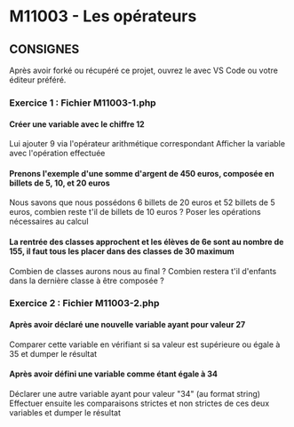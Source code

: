 # M11003 - Les opérateurs

## CONSIGNES

Après avoir forké ou récupéré ce projet, ouvrez le avec VS Code ou votre éditeur préféré.

### Exercice 1 : Fichier M11003-1.php

#### Créer une variable avec le chiffre 12

Lui ajouter 9 via l'opérateur arithmétique correspondant
Afficher la variable avec l'opération effectuée

#### Prenons l'exemple d'une somme d'argent de 450 euros, composée en billets de 5, 10, et 20 euros

Nous savons que nous possédons 6 billets de 20 euros et 52 billets de 5 euros, combien reste t'il de billets de 10 euros ?
Poser les opérations nécessaires au calcul

#### La rentrée des classes approchent et les élèves de 6e sont au nombre de 155, il faut tous les placer dans des classes de 30 maximum

Combien de classes aurons nous au final ?
Combien restera t'il d'enfants dans la dernière classe à être composée ?

### Exercice 2 : Fichier M11003-2.php

#### Après avoir déclaré une nouvelle variable ayant pour valeur 27

Comparer cette variable en vérifiant si sa valeur est supérieure ou égale à 35 et dumper le résultat

#### Après avoir défini une variable comme étant égale à 34

Déclarer une autre variable ayant pour valeur "34" (au format string)
Effectuer ensuite les comparaisons strictes et non strictes de ces deux variables et dumper le résultat
